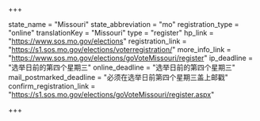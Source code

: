 +++

state_name = "Missouri"
state_abbreviation = "mo"
registration_type = "online"
translationKey = "Missouri"
type = "register"
hp_link = "https://www.sos.mo.gov/elections"
registration_link = "https://s1.sos.mo.gov/elections/voterregistration/"
more_info_link = "https://www.sos.mo.gov/elections/goVoteMissouri/register"
ip_deadline = "选举日前的第四个星期三"
online_deadline = "选举日前的第四个星期三"
mail_postmarked_deadline = "必须在选举日前第四个星期三盖上邮戳"
confirm_registration_link = "https://s1.sos.mo.gov/elections/goVoteMissouri/register.aspx"

+++
